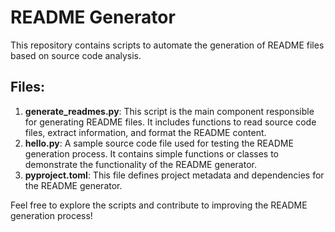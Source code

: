 # README Generator

This repository contains scripts to automate the generation of README files based on source code analysis.

## Files:
1. **generate_readmes.py**: This script is the main component responsible for generating README files. It includes functions to read source code files, extract information, and format the README content.
2. **hello.py**: A sample source code file used for testing the README generation process. It contains simple functions or classes to demonstrate the functionality of the README generator.
3. **pyproject.toml**: This file defines project metadata and dependencies for the README generator.

Feel free to explore the scripts and contribute to improving the README generation process!